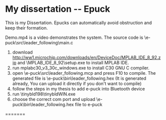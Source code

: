 My dissertation -- Epuck
=====

This is my Dissertation. Epucks can automatically avoid obstruction and keep their formation.

Demo.mp4 is a video demonstrates the system.
The source code is \e-puck\src\leader_following\main.c

1) download http://ww1.microchip.com/downloads/en/DeviceDoc/MPLAB_IDE_8_92.zip and \MPLAB_IDE_8_92\setup.exe to install MPLAB IDE.
2) run mplabc30_v3_30c_windows.exe to install C30 GNU C compiler.
3) open \e-puck\src\leader_following.mcp and press F10 to compile. The generated file is \e-puck\bin\leader_following.hex (It is generated already, You can upload it directly if you don't want to compile)	
4) follow the steps in my thesis to add e-puck into Bluetooth device
5) run \tinybld198\tinybldWIN.exe
6) choose the correct com port and upload \e-puck\bin\leader_following.hex file to e-puck 



=======
